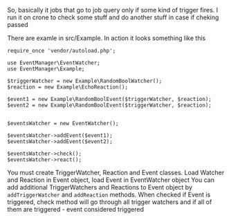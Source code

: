 So, basically it jobs that go to job query only if some kind of trigger fires. I run it on crone to check some stuff and do another stuff in case if cheking passed

There are examle in src/Example. In action it looks something like this

```
require_once 'vendor/autoload.php';

use EventManager\EventWatcher;
use EventManager\Example;

$triggerWatcher = new Example\RandomBoolWatcher();
$reaction = new Example\EchoReaction();

$event1 = new Example\RandomBoolEvent($triggerWatcher, $reaction);
$event2 = new Example\RandomBoolEvent($triggerWatcher, $reaction);


$eventsWatcher = new EventWatcher();

$eventsWatcher->addEvent($event1);
$eventsWatcher->addEvent($event2);

$eventsWatcher->check();
$eventsWatcher->react();
```
You must create TriggerWatcher, Reaction and Event classes. Load Watcher and Reaction in Event object, load Event in EventWatcher object
You can add additional TriggerWatchers and Reactions to Event object by ```addTriggerWatcher``` and ```addReaction``` methods.
When checked if Event is triggered, check method will go through all trigger watchers and if all of them are triggered - event considered triggered
